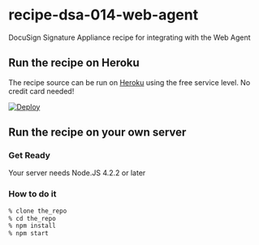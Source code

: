 # recipe-dsa-014-web-agent
DocuSign Signature Appliance recipe for integrating with the Web Agent

## Run the recipe on Heroku
The recipe source can be run on [Heroku](https://www.heroku.com/) using the free service level. No credit card needed!

[![Deploy](https://www.herokucdn.com/deploy/button.svg)](https://heroku.com/deploy)

## Run the recipe on your own server

### Get Ready
Your server needs Node.JS 4.2.2 or later

### How to do it
```sh
% clone the_repo
% cd the_repo
% npm install
% npm start
```
